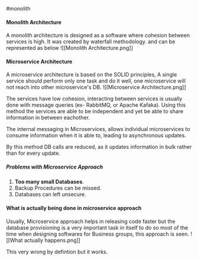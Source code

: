 #monolith
#### Monolith Architecture
A monolith architecture is designed as a software where cohesion between services is high. It was created by waterfall methodology. and can be represented as below
![[Monolith Architecture.png]]

#### Microservice Architecture
A microservice architecture is based on the SOLID principles, A single service should perform only one task and do it well, one microservice will not reach into other microservice's DB.
![[Microservice Architecture.png]]

The services have low cohesion, interacting between services is usually done with message queries (ex- RabbitMQ, or Apache Kafaka).
Using this method the services are able to be independent and yet be able to share information in between eachother.

The internal messaging in Microservices, allows individual microservices to consume information when it is able to, leading to asynchronous updates.

By this method DB calls are reduced, as it updates information in bulk rather than for every update.

##### Problems with Microservice Approach
1. **Too many small Databases**.
2. Backup Procedures can be missed.
3. Databases can left unsecure.


#### What is actually being done in microservice approach
Usually, Microservice approach helps in releasing code faster but the database provisioning is a very important task in itself to do so most of the time when designing softwares for Business groups, this approach is seen.
![[What actually happens.png]]

This very wrong by defintion but it works.


